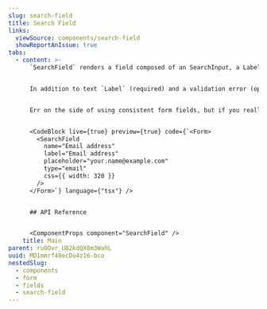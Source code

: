 ```yaml
---
slug: search-field
title: Search Field
links:
  viewSource: components/search-field
  showReportAnIssue: true
tabs:
  - content: >-
      `SearchField` renders a field composed of an SearchInput, a Label and a InlineMessage. It is the preferred way to render a form field for search inputs.


      In addition to text `Label` (required) and a validation error (optional), `SearchField` accepts all the same props as `SearchInput` and will pass them on to the `SearchInput` it renders. However, as with all our composed components, `SearchField`’s `css` prop will be applied to a containing `Box`—the styling of the individual components inside `SearchField` cannot be altered.


      Err on the side of using consistent form fields, but if you really need something with different styling then consider composing your own field from the `SearchInput`, `Label` and `InlineMessage` components.


      <CodeBlock live={true} preview={true} code={`<Form>
        <SearchField
          name="Email address"
          label="Email address"
          placeholder="your.name@example.com"
          type="email"
          css={{ width: 320 }}
        />
      </Form>`} language={"tsx"} />


      ## API Reference


      <ComponentProps component="SearchField" />
    title: Main
parent: ru0Ovr_U82kdQX8m3WahL
uuid: MD1mmrf40ecDo4z16-bco
nestedSlug:
  - components
  - form
  - fields
  - search-field
---
```

